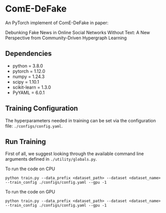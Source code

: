 # ComE-DeFake
An PyTorch implement of ComE-DeFake in paper:

Debunking Fake News in Online Social Networks Without Text: A New Perspective from Community-Driven Hypergraph Learning

## Dependencies

* python = 3.8.0
* pytorch = 1.12.0
* numpy = 1.24.3
* scipy = 1.10.1
* scikit-learn = 1.3.0
* PyYAML = 6.0.1




## Training Configuration

The hyperparameters needed in training can be set via the configuration file: `./configs/config.yaml`.


## Run Training

First of all, we suggest looking through the available command line arguments defined in `./utility/globals.py`. 

To run the code on CPU

```
python train.py --data_prefix <dataset_path> --dataset <dataset_name>  --train_config ./configs/config.yaml --gpu -1
```


To run the code on GPU

```
python train.py --data_prefix <dataset_path> --dataset <dataset_name>  --train_config ./configs/config.yaml --gpu -1
```


  

